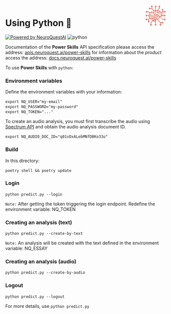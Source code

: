 <img src="https://raw.githubusercontent.com/NeuroQuestAi/neuroquestai.github.io/main/brand/products/power-skills/power-skills-128.png" align="right" width="65" height="65"/>

# Using Python 🚀

[![Powered by NeuroQuestAI](https://img.shields.io/badge/powered%20by-NeuroQuestAI-orange.svg?style=flat&colorA=E1523D&colorB=007D8A)](
https://neuroquest.ai)
![python](https://img.shields.io/static/v1.svg?label=python&message=3.11%20&color=orange)

Documentation of the **Power Skills** API specification please access the address: [apis.neuroquest.ai/power-skills](https://apis.neuroquest.ai/power-skills/) for 
information about the *product* access the address: [docs.neuroquest.ai/power-skills](https://docs.neuroquest.ai/power-skills/)

To use **Power Skills** with `python`:

### Environment variables

Define the environment variables with your information:

```shell
export NQ_USER="my-email"
export NQ_PASSWORD="my-password"
export NQ_TOKEN="..."
```

To create an audio analysis, you must first transcribe the audio using [Spectrum API](https://github.com/NeuroQuestAi/neuroquest-examples/tree/main/products/spectrum) and 
obtain the audio analysis document ID.

```shell
export NQ_AUDIO_DOC_ID="q01vDxALebMNfDBKo33o"
```

### Build

In this directory:

```shell
poetry shell && poetry update
```

### Login

```shell
python predict.py --login 
```

`Note:` After getting the token triggering the login endpoint. Redefine the environment variable: NQ_TOKEN

### Creating an analysis (text)

```shell
python predict.py --create-by-text
```

`Note:` An analysis will be created with the text defined in the environment variable: NQ_ESSAY

### Creating an analysis (audio)

```shell
python predict.py --create-by-audio
```

### Logout

```shell
python predict.py --logout
```

For more details, use `python predict.py`
